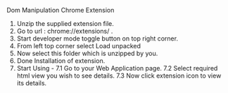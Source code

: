 Dom Manipulation Chrome Extension

1. Unzip the supplied extension file. 
2. Go to url : chrome://extensions/ .
3. Start developer mode toggle button on top right corner.
4. From left top corner select Load unpacked 
5. Now select this folder which is unzipped by you. 
6. Done Installation of extension. 
7. Start Using -
   7.1 Go to your Web Application page. 
   7.2 Select required html view you wish to see details.
   7.3 Now click extension icon to view its details. 
